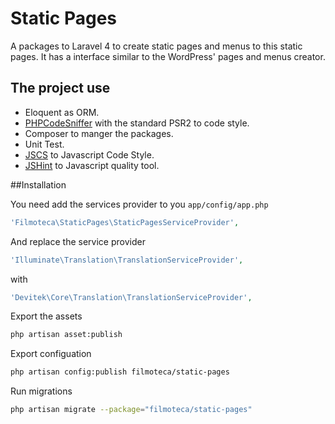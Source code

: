 # Static Pages

A packages to Laravel 4 to create static pages and menus to this static pages. It has a interface similar to the 
WordPress' pages and menus creator.

## The project use

* Eloquent as ORM.
* [PHPCodeSniffer](https://github.com/squizlabs/PHP_CodeSniffer) with the standard PSR2 to code style.
* Composer to manger the packages.
* Unit Test.
* [JSCS](http://jscs.info/) to Javascript Code Style.
* [JSHint](http://jshint.com/docs/) to Javascript quality tool.

##Installation

You need add the services provider to you `app/config/app.php`

```php
'Filmoteca\StaticPages\StaticPagesServiceProvider',
```

And replace the service provider

```php
'Illuminate\Translation\TranslationServiceProvider',
```

with

```php
'Devitek\Core\Translation\TranslationServiceProvider',
```

Export the assets

```bash
php artisan asset:publish
```

Export configuation

```bash
php artisan config:publish filmoteca/static-pages
```

Run migrations

```bash
php artisan migrate --package="filmoteca/static-pages"
```
